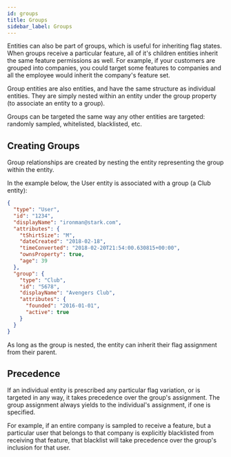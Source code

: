 ```yaml
---
id: groups
title: Groups
sidebar_label: Groups
---
```


Entities can also be part of groups, which is useful for inheriting flag states. When groups receive a particular feature, all of it's children entities inherit the same feature permissions as well. For example, if your customers are grouped into companies, you could target some features to companies and all the employee would inherit the company's feature set.

Group entities are also entities, and have the same structure as individual entities. They are simply nested within an entity under the group property (to associate an entity to a group).

Groups can be targeted the same way any other entities are targeted: randomly sampled, whitelisted, blacklisted, etc.

## Creating Groups

Group relationships are created by nesting the entity representing the group within the entity.

In the example below, the User entity is associated with a group (a Club entity):

```json
{
  "type": "User",
  "id": "1234",
  "displayName": "ironman@stark.com",
  "attributes": {
    "tShirtSize": "M",
    "dateCreated": "2018-02-18",
    "timeConverted": "2018-02-20T21:54:00.630815+00:00",
    "ownsProperty": true,
    "age": 39
  },
  "group": {
    "type": "Club",
    "id": "5678",
    "displayName": "Avengers Club",
    "attributes": {
      "founded": "2016-01-01",
      "active": true
    }
  }
}
```

As long as the group is nested, the entity can inherit their flag assignment from their parent.

## Precedence

If an individual entity is prescribed any particular flag variation, or is targeted in any way, it takes precedence over the group's assignment. The group assignment always yields to the individual's assignment, if one is specified.

For example, if an entire company is sampled to receive a feature, but a particular user that belongs to that company is explicitly blacklisted from receiving that feature, that blacklist will take precedence over the group's inclusion for that user.
